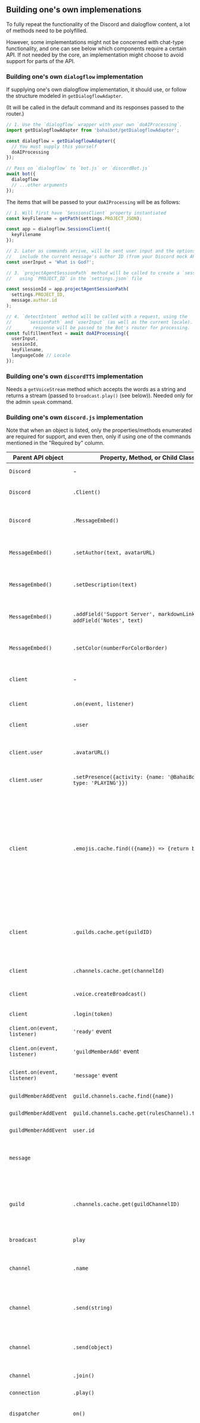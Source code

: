 ## Building one's own implemenations

To fully repeat the functionality of the Discord and dialogflow content, a lot of
methods need to be polyfilled.

However, some implementations might not be concerned with chat-type
functionality, and one can see below which components require a certain API.
If not needed by the core, an implementation might choose to avoid support
for parts of the API.

### Building one's own `dialogflow` implementation

If supplying one's own dialogflow implementation, it should use, or follow
the structure modeled in `getDialogflowAdapter`.

(It will be called in the default command and its responses passed to the
router.)

```js
// 1. Use the `dialogflow` wrapper with your own `doAIProcessing`.
import getDialogflowAdapter from 'bahaibot/getDialogflowAdapter';

const dialogflow = getDialogflowAdapter({
  // You must supply this yourself
  doAIProcessing
});

// Pass on `dialogflow` to `bot.js` or `discordBot.js`
await bot({
  dialogflow
  // ...other arguments
});
```

The items that will be passed to your `doAIProcessing` will be as follows:

```js
// 1. Will first have `SessionsClient` property instantiated
const keyFilename = getPath(settings.PROJECT_JSON);

const app = dialogflow.SessionsClient({
  keyFilename
});

// 2. Later as commands arrive, will be sent user input and the options which
//   include the current message's author ID (from your Discord mock API)
const userInput = 'What is God?';

// 3. `projectAgentSessionPath` method will be called to create a `sessionId`,
//   using `PROJECT_ID` in the `settings.json` file

const sessionId = app.projectAgentSessionPath(
  settings.PROJECT_ID,
  message.author.id
);

// 4. `detectIntent` method will be called with a request, using the
//      `sessionPath` and `userInput` (as well as the current locale). Its
//        response will be passed to the Bot's router for processing.
const fulfillmentText = await doAIProcessing({
  userInput,
  sessionId,
  keyFilename,
  languageCode // Locale
});
```

### Building one's own `discordTTS` implementation

Needs a `getVoiceStream` method which accepts the words as a string and returns
a stream (passed to `broadcast.play()` (see below)). Needed only for the
admin `speak` command.

### Building one's own `discord.js` implementation

Note that when an object is listed, only the properties/methods enumerated
are required for support, and even then, only if using one of the commands
mentioned in the "Required by" column.

| Parent API object    | Property, Method, or Child Class | Notes | Required by |
|-------------------|-----------------|-------|-------------|
| `Discord` | - | Tracks part of `Discord.js` main object | (See methods)
| `Discord` | `.Client()` | Creates an object; see also `client` | (Called in main bot code if `client` not supplied)
| `Discord` | `.MessageEmbed()` | Creates an object and passed to `message.channel.send` | Bahá'í Info, Bahá'í Writings (`readBook` and `readRandom` commands)
| `MessageEmbed()` | `.setAuthor(text, avatarURL)` | | Bahá'í Info, Bahá'í Writings (`readBook` and `readRandom` commands)
| `MessageEmbed()` | `.setDescription(text)` | | Bahá'í Info, Bahá'í Writings (`readBook` and `readRandom` commands)
| `MessageEmbed()` | `.addField('Support Server', markdownLink)` or `addField('Notes', text)` | | Bahá'í Info, Bahá'í Writings (`readBook` and `readRandom` commands)
| `MessageEmbed()` | `.setColor(numberForColorBorder)` | | Bahá'í Writings (`readBook` and `readRandom` commands)
| `client` | - | Tracks part of `Discord.Client`; if no `client` is supplied, then requires `Discord.Client` (to create the `client`) | (See methods and properties)
| `client` | `.on(event, listener)` | | (Called in main bot code)
| `client` | `.user` | Passed to `message.mentions.has()` | (Obtained in main bot code within "message" event)
| `client.user` | `.avatarURL()` | | "Bahá'í Writings" (`readBook` and `readRandom` commands)
| `client.user` | `.setPresence({activity: {name: '@BahaiBot !help', type: 'PLAYING'}})` | | (Accessed in main bot code (within "ready" event))
| `client` | `.emojis.cache.find(({name}) => {return bool;})` | | (Called in main bot code (within "guildMemberAdd" event or if `checkins` flag passed)); also in Bahá'í Info (`badi` command), Bahá'í Salutations (`abha`, `nawruz`, and `ridvan` commands), Bahá'í Wikis (`today`, `b9`, `bm`, `bp` commands), Admin (`checkin` command); see also `emoji.toString()`
| `client` | `.guilds.cache.get(guildID)` | Returns a guild object | (Called in main bot code if `checkins` flag passed); also in Admin (`checkin` command); see also `guild` for the returned object)
| `client` | `.channels.cache.get(channelId)` | | Admin (`speak` command); see also `channel.join()`
| `client` | `.voice.createBroadcast()` | Passed to `connection.play()` | Admin (`speak` command); see also `broadcast`
| `client` | `.login(token)` | | (Called in main bot code after listeners)
| `client.on(event, listener)` | `'ready'` event | | (Called in main bot code)
| `client.on(event, listener)` | `'guildMemberAdd'` event | | (Called in main bot code); see also `guildMemberAddEvent`
| `client.on(event, listener)` | `'message'` event | | (Called in main bot code; see also `message`)
| `guildMemberAddEvent` | `guild.channels.cache.find({name})` | Uses `channel.send(string)` | (Called in main bot code)
| `guildMemberAddEvent` | `guild.channels.cache.get(rulesChannel).toString()` | Uses `channel.send(string)` | (Called in main bot code)
| `guildMemberAddEvent` | `user.id` | String | (Called in main bot code)
| `message`| | Tracks a subset of `Discord.Message`; may be a string or an object | See table below and "Building one's own `apiai` implementation" section
| `guild` | `.channels.cache.get(guildChannelID)` | Returns a channel object | (Called in main bot code if `checkins` flag passed; also in Admin (`checkin` command); see also `channel` for the returned object)
| `broadcast` | `play` | Will be passed `discordTTS.getVoiceStream(words)` | Admin (`speak` command)
| `channel` | `.name` | A string | (Accessed in main bot code if `checkins` flag passed); also in Admin (`checkin` command))
| `channel` | `.send(string)` | See also the object signature | (Called in main bot code if `checkins` flag passed); also in Admin (`checkin` command))
| `channel` | `.send(object)` | Object has two properties: `content` string, and `embed` subobject (with `color` number and `description` string) | (Called in main bot code if `checkins` flag passed); also in Admin (`checkin` command))
| `channel` | `.join()` | Resolves to `connection` | Admin (`speak` command)
| `connection` | `.play()` | Returns a `dispatcher` | Admin (`speak` command)
| `dispatcher` | `on()` | "error", "debug", and "start" events with an error object to the first two | Admin (`speak` command)
| `emoji` | `.toString()` | | (Called in main bot code (within "guildMemberAdd" event or if `checkins` flag passed)); also in Bahá'í Info (`badi` command), Bahá'í Salutations (`abha`, `nawruz`, and `ridvan` commands), Bahá'í Wikis (`today`, `b9`, `bm`, `bp` commands), Admin (`checkin` command)

| `message` Property, Method, or Child Class | Notes | Required by |
|--------------------------------------------|-------|-------------|
| `content` | String | Accessed by default command, Bahá'í Writings (`readBook` command), Admin (`speak`, `echo`, `puppet` commands); Social Info (`seen` command); Bahá'í Wikis (`bp`, `today`, `b9`, `bm` commands)
| `author.id` | String | Accessed by default command; Admin (`speak`, `puppet`, `echo`, `checkin` command)
| `author.username` | String | Accessed by Help (`help` command), Bahá'í Writings (`showList` command); Admin (`puppet`, `echo`, and `checkin` commands); Bahá'í Salutations (`abha` command); Salutations (`sup`, `morning`, `afternoon`, `evening`, `hello`, `welcome` commands); Social Info (`users` and `seen` commands); Bahá'í Wikis (`bp`, `today`, `b9`, `bm` commands)
| `channel.send(string)` | See also the object signature | Called by default command (and possibly in apiai router); Bahá'í Writings (`readBook` and default `reader` fallback commands); Admin (`echo`, `puppet` command); Bahá'í Info (`badi` command); Bahá'í Salutations (`abha`, `nawruz`, and `ridvan` commands); Salutations (`sup`, `morning`, `afternoon`, `evening`, `hello`, `welcome` commands); Light-hearted (`coffee`, `tea`, `unladen`, `bruh`, `goodbot`, `badbot`, `repeating`, `santacat`, `ping` commands); Social Info (`users` and `seen` commands)
| `channel.send(object)` | Like the `channel.send` above | Bahá'í Writings (`readBook` and `readRandom` commands); possibly in apiai router (via default command)
| `channel.send(object)` | Like the `channel.send` above though also has `fields` on `embed` which is an array of `{name: string, value: string}` objects (the command and help text for it) | Help (`help` command), Bahá'í Writings (`showList` command); Bahá'í Info (`info` command)
| `channel.send(object)` | Like the `channel.send` above though also has `image: {url: string}` on `embed` | Bahá'í Wikis (`bp`, `today`, `b9`, `bm` commands)
| `guild.members.cache.filter({presence: {status}, roles: {cache: {some}}})` | `some` will check against a role `name` property | Social Info (`users` and `seen` commands)
| `guild.channels.cache.find({name})` | Checks against channel name | Admin (`puppet` command)
| `member.permissions.has(permissions.permission)` | | Admin (`puppet`) though not currently enabled
| `member.voice.channelID` | | Admin (`speak` command)
| `mentions.has(user)` | Passed a user object | (Called in main bot code (within "message" event))
| `mentions.members.first()` | Truthy result; called within `notMentioned` only | Bahá'í Salutations (`abha` command); Salutations (`welcome` command `notMentioned` check)
| `react` | | Bahá'í Salutations (`abha`, `nawruz`, and `ridvan` commands); Salutations (`welcome` command `notMentioned` check); Light-hearted (`goodbot`, `badbot` commands; `tea` and `coffee` `notMentioned` commands); Bahá'í Wikis (`bp`, `today`, `b9`, `bm` commands)
